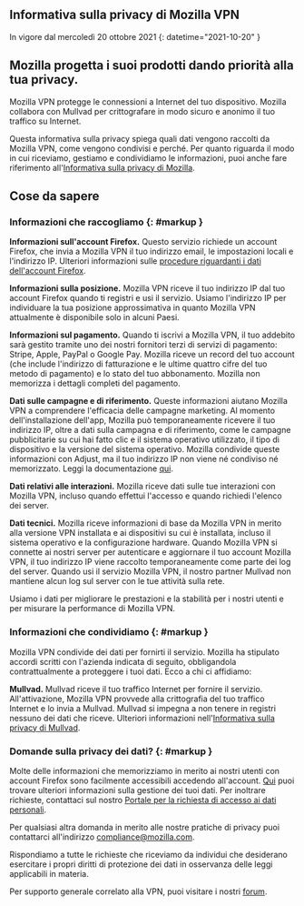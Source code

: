 ## <span class="privacy-header-firefox">Informativa sulla privacy di Mozilla VPN</span> <span class="privacy-header-policy"></span>

In vigore dal mercoledì 20 ottobre 2021
{: datetime="2021-10-20" }

## Mozilla progetta i suoi prodotti dando priorità alla tua privacy.

Mozilla VPN protegge le connessioni a Internet del tuo dispositivo. Mozilla collabora con Mullvad per crittografare in modo sicuro e anonimo il tuo traffico su Internet.

Questa informativa sulla privacy spiega quali dati vengono raccolti da Mozilla VPN, come vengono condivisi e perché. Per quanto riguarda il modo in cui riceviamo, gestiamo e condividiamo le informazioni, puoi anche fare riferimento all'[Informativa sulla privacy di Mozilla](https://www.mozilla.org/privacy/).

## Cose da sapere

### Informazioni che raccogliamo {: #markup }

__Informazioni sull'account Firefox.__ Questo servizio richiede un account Firefox, che invia a Mozilla VPN il tuo indirizzo email, le impostazioni locali e l'indirizzo IP. Ulteriori informazioni sulle [procedure riguardanti i dati dell'account Firefox](https://www.mozilla.org/privacy/firefox/#firefox-accounts-join-firefox).

__Informazioni sulla posizione.__ Mozilla VPN riceve il tuo indirizzo IP dal tuo account Firefox quando ti registri e usi il servizio. Usiamo l'indirizzo IP per individuare la tua posizione approssimativa in quanto Mozilla VPN attualmente è disponibile solo in alcuni Paesi.

__Informazioni sul pagamento.__ Quando ti iscrivi a Mozilla VPN, il tuo addebito sarà gestito tramite uno dei nostri fornitori terzi di servizi di pagamento: Stripe, Apple, PayPal o Google Pay. Mozilla riceve un record del tuo account (che include l'indirizzo di fatturazione e le ultime quattro cifre del tuo metodo di pagamento) e lo stato del tuo abbonamento. Mozilla non memorizza i dettagli completi del pagamento. 

__Dati sulle campagne e di riferimento.__ Queste informazioni aiutano Mozilla VPN a comprendere l'efficacia delle campagne marketing. Al momento dell'installazione dell'app, Mozilla può temporaneamente ricevere il tuo indirizzo IP, oltre a dati sulla campagna e di riferimento, come le campagne pubblicitarie su cui hai fatto clic e il sistema operativo utilizzato, il tipo di dispositivo e la versione del sistema operativo. Mozilla condivide queste informazioni con Adjust, ma il tuo indirizzo IP non viene né condiviso né memorizzato. Leggi la documentazione [qui](https://github.com/mozilla-mobile/mozilla-vpn-client/blob/main/src/shared/adjust/adjust.md).

__Dati relativi alle interazioni.__ Mozilla riceve dati sulle tue interazioni con Mozilla VPN, incluso quando effettui l'accesso e quando richiedi l'elenco dei server.

__Dati tecnici.__ Mozilla riceve informazioni di base da Mozilla VPN in merito alla versione VPN installata e ai dispositivi su cui è installata, incluso il sistema operativo e la configurazione hardware. Quando Mozilla VPN si connette ai nostri server per autenticare e aggiornare il tuo account Mozilla VPN, il tuo indirizzo IP viene raccolto temporaneamente come parte dei log del server. Quando usi il servizio Mozilla VPN, il nostro partner Mullvad non mantiene alcun log sul server con le tue attività sulla rete.

Usiamo i dati per migliorare le prestazioni e la stabilità per i nostri utenti e per misurare la performance di Mozilla VPN.

### Informazioni che condividiamo {: #markup }

Mozilla VPN condivide dei dati per fornirti il servizio. Mozilla ha stipulato accordi scritti con l'azienda indicata di seguito, obbligandola contrattualmente a proteggere i tuoi dati. Ecco a chi ci affidiamo:

__Mullvad.__ Mullvad riceve il tuo traffico Internet per fornire il servizio. All'attivazione, Mozilla VPN provvede alla crittografia del tuo traffico Internet e lo invia a Mullvad. Mullvad si impegna a non tenere in registri nessuno dei dati che riceve. Ulteriori informazioni nell'[Informativa sulla privacy di Mullvad](https://mullvad.net/help/no-logging-data-policy/).

### Domande sulla privacy dei dati? {: #markup }

Molte delle informazioni che memorizziamo in merito ai nostri utenti con account Firefox sono facilmente accessibili accedendo all'account. [Qui](https://support.mozilla.org/products/privacy-and-security/user-control) puoi trovare ulteriori informazioni sulla gestione dei tuoi dati. Per inoltrare richieste, contattaci sul nostro [Portale per la richiesta di accesso ai dati personali](https://privacyportal.onetrust.com/webform/1350748f-7139-405c-8188-22740b3b5587/4ba08202-2ede-4934-a89e-f0b0870f95f0).

Per qualsiasi altra domanda in merito alle nostre pratiche di privacy puoi contattarci all'indirizzo compliance@mozilla.com.

Rispondiamo a tutte le richieste che riceviamo da individui che desiderano esercitare i propri diritti di protezione dei dati in osservanza delle leggi applicabili in materia.

Per supporto generale correlato alla VPN, puoi visitare i nostri [forum](https://support.mozilla.org/).
